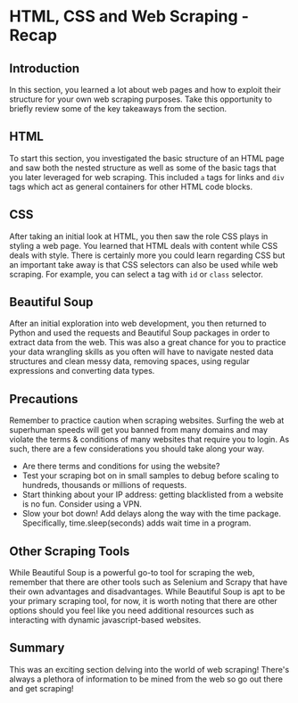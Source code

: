 
# HTML, CSS and Web Scraping -  Recap

## Introduction

In this section, you learned a lot about web pages and how to exploit their structure for your own web scraping purposes. Take this opportunity to briefly review some of the key takeaways from the section.

## HTML


To start this section, you investigated the basic structure of an HTML page and saw both the nested structure as well as some of the basic tags that you later leveraged for web scraping. This included `a` tags for links and `div` tags which act as general containers for other HTML code blocks.

## CSS

After taking an initial look at HTML, you then saw the role CSS plays in styling a web page. You learned that HTML deals with content while CSS deals with style. There is certainly more you could learn regarding CSS but an important take away is that CSS selectors can also be used while web scraping. For example, you can select a tag with `id` or `class` selector.

## Beautiful Soup

After an initial exploration into web development, you then returned to Python and used the requests and Beautiful Soup packages in order to extract data from the web. This was also a great chance for you to practice your data wrangling skills as you often will have to navigate nested data structures and clean messy data, removing spaces, using regular expressions and converting data types. 

## Precautions

Remember to practice caution when scraping websites. Surfing the web at superhuman speeds will get you banned from many domains and may violate the terms & conditions of many websites that require you to login. As such, there are a few considerations you should take along your way.

* Are there terms and conditions for using the website?
* Test your scraping bot on in small samples to debug before scaling to hundreds, thousands or millions of requests.
* Start thinking about your IP address: getting blacklisted from a website is no fun. Consider using a VPN.
* Slow your bot down! Add delays along the way with the time package. Specifically, time.sleep(seconds) adds wait time in a program.

## Other Scraping Tools

While Beautiful Soup is a powerful go-to tool for scraping the web, remember that there are other tools such as Selenium and Scrapy that have their own advantages and disadvantages. While Beautiful Soup is apt to be your primary scraping tool, for now, it is worth noting that there are other options should you feel like you need additional resources such as interacting with dynamic javascript-based websites.

## Summary

This was an exciting section delving into the world of web scraping! There's always a plethora of information to be mined from the web so go out there and get scraping!
